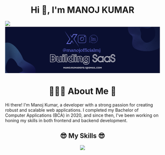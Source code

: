 <h1 align="center">Hi 👋, I'm MANOJ KUMAR</h1>
<!-- <h3 align="center">A passionate MERN stack developer from India</h3> -->

![](https://komarev.com/ghpvc/?username=BCAPATHSHALA&color=blueviolet&style=flat-square)
![image](https://raw.githubusercontent.com/BCAPATHSHALA/BCAPATHSHALA/refs/heads/main/linkedin.png)


<h1 align="center">🙋🏻‍♂️ About Me 👋</h1>
Hi there! I'm Manoj Kumar, a developer with a strong passion for creating robust and scalable web applications. I completed my Bachelor of Computer Applications (BCA) in 2020, and since then, I've been working on honing my skills in both frontend and backend development.

<h2 align="center">😎 My Skills 😎</h2>
<p align="center">
<img src="https://skillicons.dev/icons?i=html,css,sass,tailwindcss,materialui,javascript,ts,react,redux,nodejs,express,nextjs,mongo,mysql,supabase,firebase,prisma,postgres,fastapi,cpp,java,git,github,postman,vscode,bash,powershell,bun,deno,elasticsearch,jest,linux,notion,npm,yarn,vite&perline=9">
</p>
